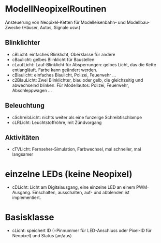 # ModellNeopixelRoutinen
 Ansteuerung von Neopixel-Ketten für Modelleisenbahn- und Modellbau-Zwecke (Häuser, Autos, Signale usw.)

## Blinklichter
- cBLicht:     einfaches Blinklicht, Oberklasse für andere
- cBaulicht:   gelbes Blinklicht für Baustellen
- cLaufLicht:  Lauf-Blinklicht für Absperrungen: gelbes Licht, das die Kette entlangläuft. Farbe kann geändert werden.
- cBlaulicht:  einfaches Blaulicht, Polizei, Feuerwehr ...
- c2BlauLicht: Zwei Blinklichter, blau oder gelb, die gleichzeitig und abwechselnd blinken. Für Modellautos: Polizei, Feuerwehr, Abschleppwagen ...

## Beleuchtung
- cSchreibLicht: nichts weiter als eine funzelige Schreibtischlampe 
- cLRLicht:      Leuchtstoffröhre, mit Zündvorgang

## Aktivitäten
- cTVLicht: Fernseher-Simulation, Farbwechsel, mal schneller, mal langsamer

# einzelne LEDs (keine Neopixel)
- cDLicht: Licht am Digitalausgang, eine einzelne LED an einem PWM-Ausgang. Einschalten, ausschalten, auf- und abblenden ist implementiert.

# Basisklasse
- cLicht: speichert ID (=Pinnummer für LED-Anschluss oder Pixel-ID für Neopixel) und Status (an/aus)